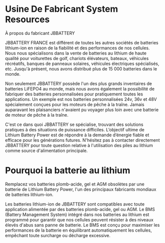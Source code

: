 # Usine De Fabricant System Resources

À propos du fabricant JBBATTERY

JBBATTERY FRANCE est différent de toutes les autres sociétés de batteries lithium-ion en raison de la fiabilité et des performances de nos cellules. Nous nous spécialisons dans la vente de batteries au lithium de haute qualité pour voiturettes de golf, chariots élévateurs, bateaux, véhicules récréatifs, banques de panneaux solaires, véhicules électriques spécialisés, etc. Jusqu'à présent, nous avons distribué plus de 15 000 batteries dans le monde.

Non seulement JBBATTERY possède l'un des plus grands inventaires de batteries LiFEPO4 au monde, mais nous avons également la possibilité de fabriquer des batteries personnalisées pour pratiquement toutes les applications. Un exemple est nos batteries personnalisées 24v, 36v et 48V spécialement conçues pour les moteurs de pêche à la traîne. Jamais auparavant les plaisanciers n'avaient pu voyager plus loin avec une batterie de moteur de pêche à la traîne.

C'est ce dans quoi JBBATTERY se spécialise, trouvant des solutions pratiques à des situations de puissance difficiles. L’objectif ultime de Lithium Battery Power est de répondre à la demande d’énergie fiable et efficace pour les générations futures. N'hésitez pas à contacter directement JBBATTERY pour toute question relative à l'utilisation des piles au lithium comme source d'alimentation principale.

# Pourquoi la batterie au lithium #

Remplacez vos batteries plomb-acide, gel et AGM obsolètes par une batterie de Lithium Battery Power, l'un des principaux fabricants mondiaux de batteries lithium-ion.

Les batteries lithium-ion de JBBATTERY sont compatibles avec toute application alimentée par des batteries plomb-acide, gel ou AGM. Le BMS (Battery Management System) intégré dans nos batteries au lithium est programmé pour garantir que nos cellules peuvent résister à des niveaux élevés d'abus sans panne de batterie. Le BMS est conçu pour maximiser les performances de la batterie en équilibrant automatiquement les cellules, empêchant toute surcharge ou décharge excessive.

